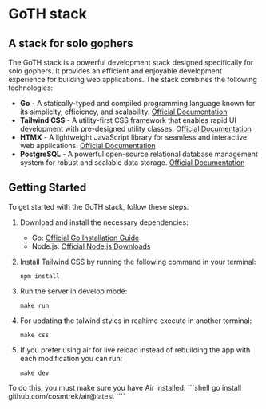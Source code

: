 # GoTH stack
## A stack for solo gophers

The GoTH stack is a powerful development stack designed specifically for solo gophers. It provides an efficient and enjoyable development experience for building web applications. The stack combines the following technologies:

- **Go** - A statically-typed and compiled programming language known for its simplicity, efficiency, and scalability. [Official Documentation](https://golang.org/doc/)
- **Tailwind CSS** - A utility-first CSS framework that enables rapid UI development with pre-designed utility classes. [Official Documentation](https://tailwindcss.com/docs/)
- **HTMX** - A lightweight JavaScript library for seamless and interactive web applications. [Official Documentation](https://htmx.org/docs/)
- **PostgreSQL** - A powerful open-source relational database management system for robust and scalable data storage. [Official Documentation](https://www.postgresql.org/docs/)

## Getting Started

To get started with the GoTH stack, follow these steps:

1. Download and install the necessary dependencies:
   - Go: [Official Go Installation Guide](https://golang.org/doc/install)
   - Node.js: [Official Node.js Downloads](https://nodejs.org/en/download/)

2. Install Tailwind CSS by running the following command in your terminal:
   ```shell
   npm install
   ``````

3. Run the server in develop mode:
    ```shell
    make run
    ````
4. For updating the talwind styles in realtime execute in another terminal:
    ```shell
    make css
    ````

5. If you prefer using air for live reload instead of rebuilding the app with each modification you can run:
    ```shell
    make dev
    ````
To do this, you must make sure you have Air installed:
    ```shell
    go install github.com/cosmtrek/air@latest
    ````